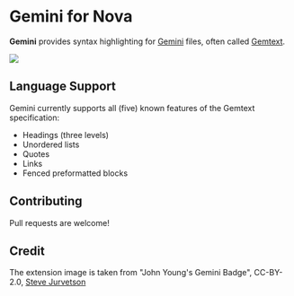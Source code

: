 # Gemini for Nova

**Gemini** provides syntax highlighting for [Gemini](https://portal.mozz.us/gemini/gemini.circumlunar.space/) files, often called [Gemtext](https://portal.mozz.us/gemini/gemini.circumlunar.space/docs/gemtext.gmi).

![](https://i.snap.as/Z30eIz2Q.png)

## Language Support

Gemini currently supports all (five) known features of the Gemtext specification:

- Headings (three levels)
- Unordered lists
- Quotes
- Links
- Fenced preformatted blocks

## Contributing

Pull requests are welcome!

## Credit

The extension image is taken from "John Young's Gemini Badge", CC-BY-2.0, [Steve Jurvetson](https://www.flickr.com/photos/44124348109@N01/5798784176)

